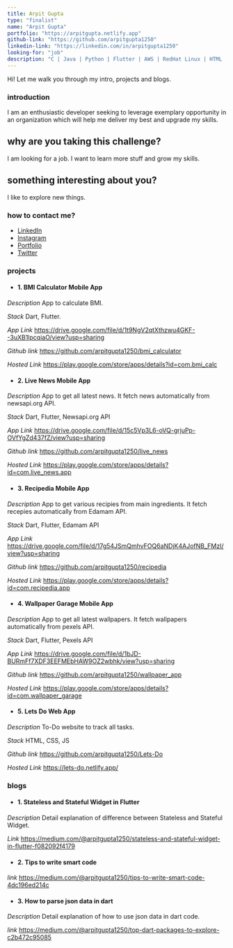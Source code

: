 ```yaml
---
title: Arpit Gupta
type: "finalist"
name: "Arpit Gupta"
portfolio: "https://arpitgupta.netlify.app"
github-link: "https://github.com/arpitgupta1250"
linkedin-link: "https://linkedin.com/in/arpitgupta1250"
looking-for: "job"
description: "C | Java | Python | Flutter | AWS | RedHat Linux | HTML | CSS | SQL"
---
```


Hi! Let me walk you through my intro, projects and blogs.

### introduction

I am an enthusiastic developer seeking to leverage exemplary opportunity in an organization which will help me deliver my best and upgrade my skills.

## why are you taking this challenge?

I am looking for a job.
I want to learn more stuff and grow my skills.

## something interesting about you?

I like to explore new things.


### how to contact me?

- [LinkedIn](https://linkedin.com/in/arpitgupta1250)
- [Instagram](https://www.instagram.com/arpitgupta1250/)
- [Portfolio](https://arpitgupta.netlify.app)
- [Twitter](https://twitter.com/arpitgupta1250)

### projects

- #### 1. BMI Calculator Mobile App

_Description_ App to calculate BMI.

_Stack_ Dart, Flutter.

_App Link_ https://drive.google.com/file/d/1t9NgV2qtXthzwu4GKF--3uXB1lpcqiaO/view?usp=sharing

_Github link_ https://github.com/arpitgupta1250/bmi_calculator

_Hosted Link_ https://play.google.com/store/apps/details?id=com.bmi_calc


- #### 2. Live News Mobile App

_Description_ App to get all latest news. It fetch news automatically from newsapi.org API.

_Stack_ Dart, Flutter, Newsapi.org API

_App Link_ https://drive.google.com/file/d/15c5Vp3L6-oVQ-grjuPp-OVfYgZd437fZ/view?usp=sharing

_Github link_ https://github.com/arpitgupta1250/live_news

_Hosted Link_ https://play.google.com/store/apps/details?id=com.live_news.app

- #### 3. Recipedia Mobile App

_Description_ App to get various recipies from main ingredients. It fetch recepies automatically from Edamam API.

_Stack_ Dart, Flutter, Edamam API

_App Link_ https://drive.google.com/file/d/17g54JSmQmhvFOQ6aNDjK4AJofNB_FMzI/view?usp=sharing

_Github link_ https://github.com/arpitgupta1250/recipedia

_Hosted Link_ https://play.google.com/store/apps/details?id=com.recipedia.app

- #### 4. Wallpaper Garage Mobile App

_Description_ App to get all latest wallpapers. It fetch wallpapers automatically from pexels API.

_Stack_ Dart, Flutter, Pexels API

_App Link_ https://drive.google.com/file/d/1bJD-BURmFf7XDF3EEFMEbHAW9OZ2wbhk/view?usp=sharing

_Github link_ https://github.com/arpitgupta1250/wallpaper_app

_Hosted Link_ https://play.google.com/store/apps/details?id=com.wallpaper_garage

- #### 5. Lets Do Web App

_Description_ To-Do website to track all tasks.

_Stack_ HTML, CSS, JS

_Github link_ https://github.com/arpitgupta1250/Lets-Do

_Hosted Link_ https://lets-do.netlify.app/


### blogs

- #### 1. Stateless and Stateful Widget in Flutter

_Description_ Detail explanation of difference between Stateless and Stateful Widget.

_Link_ https://medium.com/@arpitgupta1250/stateless-and-stateful-widget-in-flutter-f082092f4179

- #### 2. Tips to write smart code

_link_ https://medium.com/@arpitgupta1250/tips-to-write-smart-code-4dc196ed214c


- #### 3. How to parse json data in dart

_Description_ Detail explanation of how to use json data in dart code.

_link_ https://medium.com/@arpitgupta1250/top-dart-packages-to-explore-c2b472c95085
